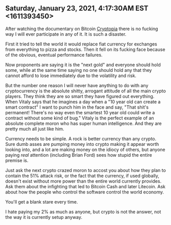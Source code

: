 ## Saturday, January 23, 2021, 4:17:30AM EST <1611393450>

After watching the documentary on Bitcoin [Cryptopia](https://duck.com/lite?kd=-1&kp=-1&q=Cryptopia) there is no
fucking way I will ever participate in any of it. It is such a disaster. 

First it tried to tell the world it would replace fiat currency for
exchanges from everything to pizza and stocks. Then it fell on its
fucking face because of the obvious, eventual performance failures. 

Now proponents are saying it is the "next gold" and everyone should hold
some, while at the same time saying no one should hold any that they
cannot afford to lose immediately due to the volatility and risk.

But the number one reason I will never have anything to do with any
cryptocurrency is the absolute shitty, arrogant attitude of all the main
crypto players. They think they are so smart they have figured out
everything. When Vitaly says that he imagines a day when a "10 year old
can create a smart contract" I want to punch him in the face and say,
"That shit's permanent! There's no way even the smartest 10 year old
could write a contract without some kind of bug." Vitaly is the perfect
example of an absolute complete moron who has super human intelligence.
And they are pretty much all just like him.

Currency needs to be simple. A rock is better currency than any crypto.
Sure dumb asses are pumping money into crypto making it appear worth
looking into, and a lot are making money on the idiocy of others, but
anyone paying *real* attention (including Brian Ford) sees how stupid
the entire premise is.

Just ask the next crypto crazed moron to accost you about how they plan
to contain the 51% attack risk, or the fact that the currency, if used
globally, doesn't exist without more power than the entire world
currently provides. Ask them about the infighting that led to Bitcoin
Cash and later Litecoin. Ask about how the people who control the
software control the world economy. 

You'll get a blank stare every time. 

I hate paying my 2% as much as anyone, but crypto is not the answer, not
the way it is currently setup anyway.
